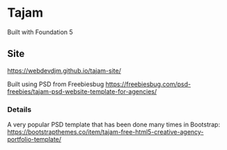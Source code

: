 # Tajam
Built with Foundation 5

## Site
https://webdevdjm.github.io/tajam-site/

Built using PSD from Freebiesbug
https://freebiesbug.com/psd-freebies/tajam-psd-website-template-for-agencies/

### Details
A very popular PSD template that has been done many times in Bootstrap: https://bootstrapthemes.co/item/tajam-free-html5-creative-agency-portfolio-template/

